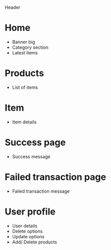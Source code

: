 Header

# Home

- Banner big
- Category section
- Latest items

# Products

- List of items

# Item

- Item details

# Success page

- Success message

# Failed transaction page

- Failed transaction message

# User profile

- User details
- Delete options
- Update options
- Add/ Delete products
